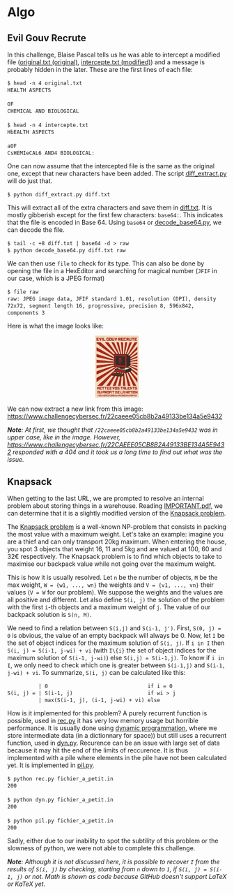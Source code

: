 # Algo

## Evil Gouv Recrute

In this challenge, Blaise Pascal tells us he was able to intercept a modified file ([original.txt (original)](./Evil%20Gouv%20Recrute/original.txt), [intercepte.txt (modified)](./Evil%20Gouv%20Recrute/intercepte.txt)) and a message is probably hidden in the later. These are the first lines of each file:
```
$ head -n 4 original.txt
HEALTH ASPECTS

OF
CHEMICAL AND BIOLOGICAL

$ head -n 4 intercepte.txt
HbEALTH ASPECTS

aOF 
CsHEMIeCAL6 AND4 BIOLOGICAL:
```
One can now assume that the intercepted file is the same as the original one, except that new characters have been added. The script [diff_extract.py](./Evil%20Gouv%20Recrute/diff_extract.py) will do just that.
```
$ python diff_extract.py diff.txt
```
This will extract all of the extra characters and save them in [diff.txt](./Evil%20Gouv%20Recrute/diff.txt). It is mostly gibberish except for the first few characters: `base64:`. This indicates that the file is encoded in Base 64. Using `base64` or [decode_base64.py](./Evil%20Gouv%20Recrute/decode_base64.py), we can decode the file.
```
$ tail -c +8 diff.txt | base64 -d > raw
$ python decode_base64.py diff.txt raw
```
We can then use `file` to check for its type. This can also be done by opening the file in a HexEditor and searching for magical number (`JFIF` in our case, which is a JPEG format)
```
$ file raw
raw: JPEG image data, JFIF standard 1.01, resolution (DPI), density 72x72, segment length 16, progressive, precision 8, 596x842, components 3
```
Here is what the image looks like:

<p align="center">
    <img width=20% src="./Evil Gouv Recrute/raw" alt="raw shown as an image">
</p>

We can now extract a new link from this image: https://www.challengecybersec.fr/22caeee05cb8b2a49133be134a5e9432

*__Note__: At first, we thought that `/22caeee05cb8b2a49133be134a5e9432` was in upper case, like in the image. However, https://www.challengecybersec.fr/22CAEEE05CB8B2A49133BE134A5E9432 responded with a 404 and it took us a long time to find out what was the issue.*

## Knapsack

When getting to the last URL, we are prompted to resolve an internal problem about storing things in a warehouse. Reading [IMPORTANT.pdf](./Knapsack/IMPORTANT.pdf), we can determine that it is a slightly modified version of the [Knapsack problem](https://en.wikipedia.org/wiki/Knapsack_problem).

The [Knapsack problem](https://en.wikipedia.org/wiki/Knapsack_problem) is a well-known NP-problem that consists in packing the most value with a maximum weight. Let's take an example: imagine you are a thief and can only transport 20kg maximum. When entering the house, you spot 3 objects that weight 16, 11 and 5kg and are valued at 100, 60 and 32€ respectively. The Knapsack problem is to find which objects to take to maximise our backpack value while not going over the maximum weight.

This is how it is usually resolved. Let `n` be the number of objects, `M` be the max weight, `W = {w1, ..., wn}` the weights and `V = {v1, ..., vn}` their values (`V = W` for our problem). We suppose the weights and the values are all positive and different. Let also define `S(i, j)` the solution of the problem with the first `i`-th objects and a maximum weight of `j`. The value of our backpack solution is `S(n, M)`.

We need to find a relation between `S(i,j)` and `S(i-1, j')`. First, `S(0, j) = 0` is obvious, the value of an empty backpack will always be 0. Now, let `I` be the set of object indices for the maximum solution of `S(i, j)`. If `i in I` then `S(i, j) = S(i-1, j-wi) + vi` (with `I\{i}` the set of object indices for the maximum solution of `S(i-1, j-wi)`) else `S(i,j) = S(i-1,j)`. To know if `i in I`, we only need to check which one is greater between `S(i-1,j)` and `S(i-1, j-wi) + vi`. To summarize, `S(i, j)` can be calculated like this:

```
          | 0                                if i = 0
S(i, j) = | S(i-1, j)                        if wi > j
          | max(S(i-1, j), (i-1, j-wi) + vi) else
```

How is it implemented for this problem? A purely recurrent function is possible, used in [rec.py](./Knapsack/rec.py) it has very low memory usage but horrible performance. It is usually done using [dynamic programmation](https://en.wikipedia.org/wiki/Dynamic_programming), where we store intermediate data (in a dictionnary for space)) but still uses a recurrent function, used in [dyn.py](./Knapsack/dyn.py). Recurence can be an issue with large set of data because it may hit the end of the limits of reccurence. It is thus implemented with a pile where elements in the pile have not been calculated yet. It is implemented in [pil.py](./Knapsack/pil.py).

```
$ python rec.py fichier_a_petit.in 
200

$ python dyn.py fichier_a_petit.in
200

$ python pil.py fichier_a_petit.in
200
```

Sadly, either due to our inability to spot the subtility of this problem or the slowness of python, we were not able to complete this challenge.

*__Note__: Although it is not discussed here, it is possible to recover `I` from the results of `S(i, j)` by checking, starting from `n` down to `1`, if `S(i, j) = S(i-1, j)` or not. Math is shown as code because GitHub doesn't support LaTeX or KaTeX yet.*